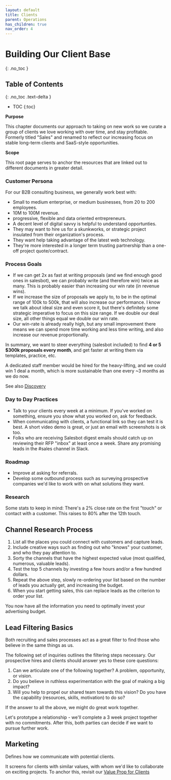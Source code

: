 ```yaml
---
layout: default
title: Clients
parent: Operations
has_children: true
nav_order: 4
---
```


# Building Our Client Base
{: .no_toc }

## Table of Contents
{: .no_toc .text-delta }

- TOC
{:toc}

**Purpose**

This chapter documents our approach to taking on new work so we curate a group of clients we love working with over time, and stay profitable. Formerly titled "Sales" and renamed to reflect our increasing focus on stable long-term clients and SaaS-style opportunities.

**Scope**

This root page serves to anchor the resources that are linked out to different documents in greater detail.

### Customer Persona

For our B2B consulting business, we generally work best with:

  - Small to medium enterprise, or medium businesses, from 20 to 200 employees.
  - 10M to 100M revenue.
  - progressive, flexible and data oriented entrepreneurs.
  - A decent level of digital savvy is helpful to understand opportunties.
  - They may want to hire us for a skunkworks, or strategic project insulated from their organization's process.
  - They want help taking advantage of the latest web technology.
  - They're more interested in a longer term trusting partnership than a one-off project quote/contract.

### Process Goals

  - If we can get 2x as fast at writing proposals (and we find enough good ones in salesbot), we can probably write (and therefore win) twice as many. This is probably easier than increasing our win rate (in revenue wins).
  - If we increase the size of proposals we apply to, to be in the optimal range of 100k to 500k, that will also increase our performance. I know we talk about ideal size and even score it, but there's definitely some strategic imperative to focus on this size range. If we double our deal size, all other things equal we double our win rate.
  - Our win-rate is already really high, but any small improvement there means we can spend more time working and less time writing, and also increase our revenue proportionally.

In summary, we want to steer everything (salesbot included) to find **4 or 5 $300k proposals every month**, and get faster at writing them via templates, practice, etc.

A dedicated staff member would be hired for the heavy-lifting, and we could win 1 deal a month, which is more sustainable than one every \~3 months as we do now.

See also [Discovery](./WORKING_WITH_CLIENTS/DISCOVERY.md)

### Day to Day Practices

  - Talk to your clients every week at a minimum. If you've worked on something, ensure you show what you worked on, ask for feedback.
  - When communicating with clients, a functional link so they can test it is best. A short video demo is great, or just an email with screenshots is ok too.
  - Folks who are receiving Salesbot digest emails should catch up on reviewing their RFP "inbox" at least once a week. Share any promising leads in the \#sales channel in Slack.

### Roadmap

  - Improve at asking for referrals.
  - Develop some outbound process such as surveying prospective companies we'd like to work with on what solutions they want.

### Research

Some stats to keep in mind: There's a 2% close rate on the first "touch" or contact with a customer. This raises to 80% after the 12th touch.


## Channel Research Process

1.  List all the places you could connect with customers and capture leads.
2.  Include creative ways such as finding out who "knows" your customer, and who they pay attention to.
3.  Sorty the channels that have the highest expected value (most qualified, numerous, valuable leads).
4.  Test the top 5 channels by investing a few hours and/or a few hundred dollars.
5.  Repeat the above step, slowly re-ordering your list based on the number of leads you actually get, and increasing the budget.
6.  When you start getting sales, this can replace leads as the criterion to order your list.

You now have all the information you need to optimally invest your advertising budget.

## Lead Filtering Basics

Both recruiting and sales processes act as a great filter to find those who believe in the same things as us. 

The following set of inquiries outlines the filtering steps necessary. Our prospective hires and clients should answer yes to these core questions:

1.  Can we articulate one of the following together? A problem, opportunity, or vision.
2.  Do you believe in ruthless experimentation with the goal of making a big impact?
3.  Will you help to propel our shared team towards this vision? Do you have the capability (resources, skills, motivation) to do so?

If the answer to all the above, we might do great work together. 

Let's prototype a relationship - we'll complete a 3 week project together with no commitments. After this, both parties can decide if we want to pursue further work.

## Marketing

Defines how we communicate with potential clients. 

It screens for clients with similar values, with whom we'd like to collaborate on exciting projects. To anchor this, revisit our [Value Prop for Clients](./WORKING_WITH_CLIENTS/VALUE_PROP.md)



